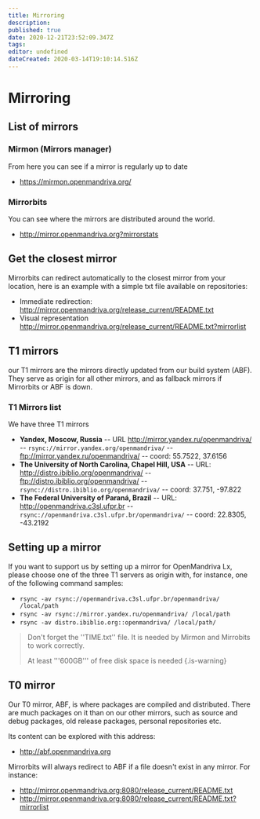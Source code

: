 ```yaml
---
title: Mirroring
description: 
published: true
date: 2020-12-21T23:52:09.347Z
tags: 
editor: undefined
dateCreated: 2020-03-14T19:10:14.516Z
---
```


# Mirroring
## List of mirrors

### Mirmon (Mirrors manager)
From here you can see if a mirror is regularly up to date
- https://mirmon.openmandriva.org/

### Mirrorbits
You can see where the mirrors are distributed around the world.
- http://mirror.openmandriva.org?mirrorstats

## Get the closest mirror
Mirrorbits can redirect automatically to the closest mirror from your location, here is an example with a simple txt file available on repositories:
- Immediate redirection: http://mirror.openmandriva.org/release_current/README.txt 
- Visual representation http://mirror.openmandriva.org/release_current/README.txt?mirrorlist

## T1 mirrors

our T1 mirrors are the mirrors directly updated from our build system (ABF).
They serve as origin for all other mirrors, and as fallback mirrors if Mirrorbits or ABF is down.

### T1 Mirrors list

We have three T1 mirrors
- **Yandex, Moscow, Russia**
-- URL http://mirror.yandex.ru/openmandriva/
-- `rsync://mirror.yandex.org/openmandriva/`
-- ftp://mirror.yandex.ru/openmandriva/
-- coord: 55.7522, 37.6156
- **The University of North Carolina, Chapel Hill, USA** 
-- URL: http://distro.ibiblio.org/openmandriva/
-- ftp://distro.ibiblio.org/openmandriva/
-- `rsync://distro.ibiblio.org/openmandriva/`
-- coord: 37.751, -97.822
- **The Federal University of Paraná, Brazil**
-- URL: http://openmandriva.c3sl.ufpr.br
-- `rsync://openmandriva.c3sl.ufpr.br/openmandriva/`
-- coord: 22.8305, -43.2192

## Setting up a mirror
If you want to support us by setting up a mirror for OpenMandriva Lx, please choose one of the three T1 servers as origin with, for instance, one of the following command samples:
- `rsync -av rsync://openmandriva.c3sl.ufpr.br/openmandriva/ /local/path`
- `rsync -av rsync://mirror.yandex.ru/openmandriva/ /local/path`
- `rsync -av distro.ibiblio.org::openmandriva/ /local/path/`
> Don't forget the ''TIME.txt'' file. It is needed by Mirmon and Mirrobits to work correctly.
>
> At least '''600GB''' of free disk space is needed
{.is-warning}


## T0 mirror

Our T0 mirror, ABF, is where packages are compiled and distributed. There are much  packages on it than on our other mirrors, such as source and debug packages, old release packages, personal repositories etc. 

Its content can be explored with this address:

- http://abf.openmandriva.org

Mirrorbits will always redirect to ABF if a file doesn't exist in any mirror. For instance: 
- http://mirror.openmandriva.org:8080/release_current/README.txt 
- http://mirror.openmandriva.org:8080/release_current/README.txt?mirrorlist